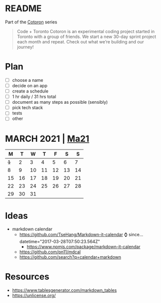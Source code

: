 # README

Part of the [Cotoron](https://cotoron.ga/) series

> Code + Toronto
> Cotoron is an experimental coding project started in Toronto with a group of friends. We start a new 30-day sprint project each month and repeat. Check out what we’re building and our journey!

# Plan

- [ ] choose a name
- [ ] decide on an app
- [ ] create a schedule
- [ ] 1 hr daily / 31 hrs total
- [ ] document as many steps as possible (sensibly)
- [ ] pick tech stack
- [ ] tests
- [ ] other

# MARCH 2021 | [Ma21](https://github.com/cotoron/Ma21)

| M     | T   | W   | T   | F   | S   | S   |
| ----- | --- | --- | --- | --- | --- | --- |
| ~~1~~ | 2   | 3   | 4   | 5   | 6   | 7   |
| 8     | 9   | 10  | 11  | 12  | 13  | 14  |
| 15    | 16  | 17  | 18  | 19  | 20  | 21  |
| 22    | 23  | 24  | 25  | 26  | 27  | 28  |
| 29    | 30  | 31  |     |     |     |     |


# Ideas

- markdown calendar
  - https://github.com/TseHang/Markdown-it-calendar ⌚ since... datetime="2017-03-28T07:50:23.564Z"
    - https://www.npmjs.com/package/markdown-it-calendar
  - https://github.com/pn11/mdcal
  - https://github.com/search?q=calendar+markdown

# Resources

- https://www.tablesgenerator.com/markdown_tables
- https://unlicense.org/